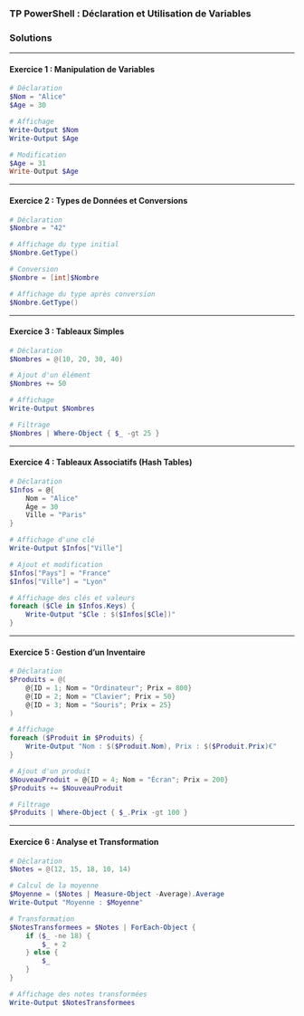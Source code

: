 ### TP PowerShell : Déclaration et Utilisation de Variables

### **Solutions**

---

#### **Exercice 1 : Manipulation de Variables**
```powershell
# Déclaration
$Nom = "Alice"
$Age = 30

# Affichage
Write-Output $Nom
Write-Output $Age

# Modification
$Age = 31
Write-Output $Age
```

---

#### **Exercice 2 : Types de Données et Conversions**
```powershell
# Déclaration
$Nombre = "42"

# Affichage du type initial
$Nombre.GetType()

# Conversion
$Nombre = [int]$Nombre

# Affichage du type après conversion
$Nombre.GetType()
```

---

#### **Exercice 3 : Tableaux Simples**
```powershell
# Déclaration
$Nombres = @(10, 20, 30, 40)

# Ajout d'un élément
$Nombres += 50

# Affichage
Write-Output $Nombres

# Filtrage
$Nombres | Where-Object { $_ -gt 25 }
```

---

#### **Exercice 4 : Tableaux Associatifs (Hash Tables)**
```powershell
# Déclaration
$Infos = @{
    Nom = "Alice"
    Âge = 30
    Ville = "Paris"
}

# Affichage d'une clé
Write-Output $Infos["Ville"]

# Ajout et modification
$Infos["Pays"] = "France"
$Infos["Ville"] = "Lyon"

# Affichage des clés et valeurs
foreach ($Cle in $Infos.Keys) {
    Write-Output "$Cle : $($Infos[$Cle])"
}
```

---

#### **Exercice 5 : Gestion d’un Inventaire**
```powershell
# Déclaration
$Produits = @(
    @{ID = 1; Nom = "Ordinateur"; Prix = 800}
    @{ID = 2; Nom = "Clavier"; Prix = 50}
    @{ID = 3; Nom = "Souris"; Prix = 25}
)

# Affichage
foreach ($Produit in $Produits) {
    Write-Output "Nom : $($Produit.Nom), Prix : $($Produit.Prix)€"
}

# Ajout d'un produit
$NouveauProduit = @{ID = 4; Nom = "Écran"; Prix = 200}
$Produits += $NouveauProduit

# Filtrage
$Produits | Where-Object { $_.Prix -gt 100 }
```

---

#### **Exercice 6 : Analyse et Transformation**
```powershell
# Déclaration
$Notes = @(12, 15, 18, 10, 14)

# Calcul de la moyenne
$Moyenne = ($Notes | Measure-Object -Average).Average
Write-Output "Moyenne : $Moyenne"

# Transformation
$NotesTransformees = $Notes | ForEach-Object {
    if ($_ -ne 18) {
        $_ + 2
    } else {
        $_
    }
}

# Affichage des notes transformées
Write-Output $NotesTransformees
```

